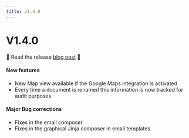 ```yaml
---
title: v1.4.0
---
```


# V1.4.0

:tada: Read the release [blog post](https://dokos.io/en/blog/new-functionalities-version-1-4) :tada:

#### New features
- New Map view available if the Google Maps integration is activated
- Every time a document is renamed this information is now tracked for audit purposes

#### Major Bug corrections
- Fixes in the email composer
- Fixes in the graphical Jinja composer in email templates
